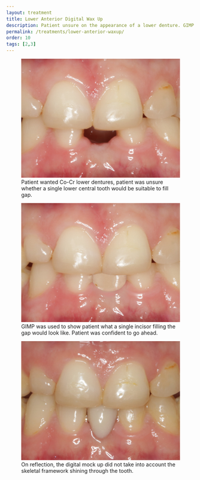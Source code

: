 ```yaml
---
layout: treatment
title: Lower Anterior Digital Wax Up
description: Patient unsure on the appearance of a lower denture. GIMP used to show appearance.
permalink: /treatments/lower-anterior-waxup/
order: 10
tags: [2,3]
---
```


<div class="row">

  <div class="col-lg-6">
    <figure class="figure">
      <img src="/images/karl/1d.jpg" class="figure-img img-fluid rounded" alt="...">
      <figcaption class="figure-caption text-center">
        Patient wanted Co-Cr lower dentures, patient was unsure whether a single lower central tooth would be suitable to fill gap.
      </figcaption>
    </figure>
  </div>

  <div class="col-lg-6">
    <figure class="figure">
      <img src="/images/karl/2.jpg" class="figure-img img-fluid rounded" alt="...">
      <figcaption class="figure-caption text-center">
        GIMP was used to show patient what a single incisor filling the gap would look like. Patient was confident to go ahead.
      </figcaption>
    </figure>
  </div>

  <div class="col-lg-6">
    <figure class="figure">
      <img src="/images/karl/3d.jpg" class="figure-img img-fluid rounded" alt="...">
      <figcaption class="figure-caption text-center">
        On reflection, the digital mock up did not take into account the skeletal framework shining through the tooth.
      </figcaption>
    </figure>
  </div>


</div>
